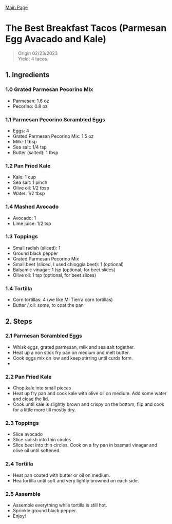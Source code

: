 [Main Page](https://yolanda-ht.github.io/YoloCookBlob/)

# The Best Breakfast Tacos (Parmesan Egg Avacado and Kale)
> Origin 02/23/2023 <br>
> Yield: 4 tacos

## 1. Ingredients

### 1.0 Grated Parmesan Pecorino Mix
- Parmesan: 1.6 oz
- Pecorino: 0.8 oz

### 1.1 Parmesan Pecorino Scrambled Eggs
- Eggs: 4
- Grated Parmesan Pecorino Mix: 1.5 oz
- Milk: 1 tbsp
- Sea salt: 1/4 tsp
- Butter (salted): 1 tbsp

### 1.2 Pan Fried Kale
- Kale: 1 cup
- Sea salt: 1 pinch
- Olive oil: 1/2 tbsp
- Water: 1/2 tbsp

### 1.4 Mashed Avocado
- Avocado: 1
- Lime juice: 1/2 tsp

### 1.3 Toppings
- Small radish (sliced): 1
- Ground black pepper
- Grated Parmesan Pecorino Mix
- Small beet (sliced, I used chioggia beet): 1 (optional)
- Balsamic vinagar: 1 tsp (optional, for beet slices)
- Olive oil: 1 tsp (optional, for beet slices)

### 1.4 Tortilla
- Corn tortillas: 4 (we like Mi Tierra corn tortillas)
- Butter / oil: some, to coat the pan


## 2. Steps
### 2.1 Parmesan Scrambled Eggs
- Whisk eggs, grated parmesan, milk and sea salt together.
- Heat up a non stick fry pan on medium and melt butter.
- Cook eggs mix on low and keep stirring until curds form.
-
### 2.2 Pan Fried Kale
- Chop kale into small pieces
- Heat up fry pan and cook kale with olive oil on medium. Add some water and close the lid.
- Cook until kale is slightly brown and crispy on the bottom, flip and cook for a little more till mostly dry.

### 2.3 Toppings
- Slice avocado
- Slice radish into thin circles
- Slice beet into thin circles. Cook on a fry pan in basmati vinagar and olive oil until softened.

### 2.4 Tortilla
- Heat pan coated with butter or oil on medium.
- Hea tortilla until soft and very lightly browned on each side.

### 2.5 Assemble
- Assemble everything while tortilla is still hot.
- Sprinkle ground black pepper.
- Enjoy!




